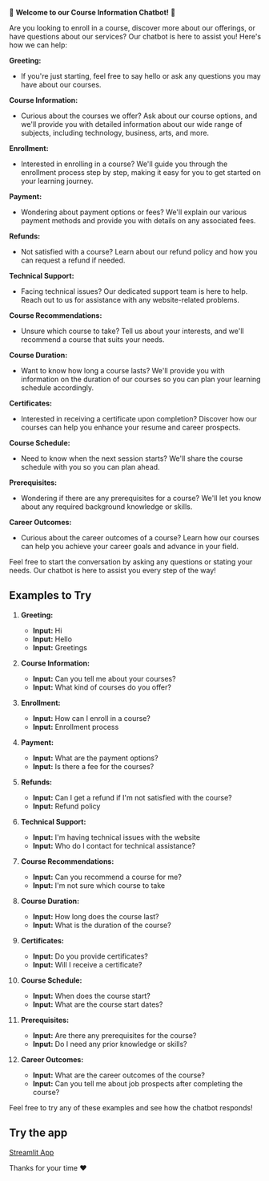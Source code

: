 👋 **Welcome to our Course Information Chatbot!** 👋

Are you looking to enroll in a course, discover more about our offerings, or have questions about our services? Our chatbot is here to assist you! Here's how we can help:

**Greeting:**
- If you're just starting, feel free to say hello or ask any questions you may have about our courses.

**Course Information:**
- Curious about the courses we offer? Ask about our course options, and we'll provide you with detailed information about our wide range of subjects, including technology, business, arts, and more.

**Enrollment:**
- Interested in enrolling in a course? We'll guide you through the enrollment process step by step, making it easy for you to get started on your learning journey.

**Payment:**
- Wondering about payment options or fees? We'll explain our various payment methods and provide you with details on any associated fees.

**Refunds:**
- Not satisfied with a course? Learn about our refund policy and how you can request a refund if needed.

**Technical Support:**
- Facing technical issues? Our dedicated support team is here to help. Reach out to us for assistance with any website-related problems.

**Course Recommendations:**
- Unsure which course to take? Tell us about your interests, and we'll recommend a course that suits your needs.

**Course Duration:**
- Want to know how long a course lasts? We'll provide you with information on the duration of our courses so you can plan your learning schedule accordingly.

**Certificates:**
- Interested in receiving a certificate upon completion? Discover how our courses can help you enhance your resume and career prospects.

**Course Schedule:**
- Need to know when the next session starts? We'll share the course schedule with you so you can plan ahead.

**Prerequisites:**
- Wondering if there are any prerequisites for a course? We'll let you know about any required background knowledge or skills.

**Career Outcomes:**
- Curious about the career outcomes of a course? Learn how our courses can help you achieve your career goals and advance in your field.

Feel free to start the conversation by asking any questions or stating your needs. Our chatbot is here to assist you every step of the way!


## Examples to Try

1. **Greeting:**
   - **Input:** Hi
   - **Input:** Hello
   - **Input:** Greetings

2. **Course Information:**
   - **Input:** Can you tell me about your courses?
   - **Input:** What kind of courses do you offer?

3. **Enrollment:**
   - **Input:** How can I enroll in a course?
   - **Input:** Enrollment process

4. **Payment:**
   - **Input:** What are the payment options?
   - **Input:** Is there a fee for the courses?

5. **Refunds:**
   - **Input:** Can I get a refund if I'm not satisfied with the course?
   - **Input:** Refund policy

6. **Technical Support:**
   - **Input:** I'm having technical issues with the website
   - **Input:** Who do I contact for technical assistance?

7. **Course Recommendations:**
   - **Input:** Can you recommend a course for me?
   - **Input:** I'm not sure which course to take

8. **Course Duration:**
   - **Input:** How long does the course last?
   - **Input:** What is the duration of the course?

9. **Certificates:**
   - **Input:** Do you provide certificates?
   - **Input:** Will I receive a certificate?

10. **Course Schedule:**
    - **Input:** When does the course start?
    - **Input:** What are the course start dates?

11. **Prerequisites:**
    - **Input:** Are there any prerequisites for the course?
    - **Input:** Do I need any prior knowledge or skills?

12. **Career Outcomes:**
    - **Input:** What are the career outcomes of the course?
    - **Input:** Can you tell me about job prospects after completing the course?

Feel free to try any of these examples and see how the chatbot responds!


## Try the app
[Streamlit App](https://chatbot-for-courses-website.streamlit.app/)


Thanks for your time ❤
